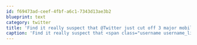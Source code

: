 ```yaml
---
id: f69473ad-ceef-4fbf-a6c1-7343d13ae3b2
blueprint: text
category: twitter
title: 'Find it really suspect that @Twitter just cut off 3 major mobile twitter clients for policy violations'
caption: 'Find it really suspect that <span class="username username_linked">@<a href="https://twitter.com/Twitter" title="Twitter">Twitter</a></span> just cut off 3 major mobile twitter clients for policy violations'
---
```

